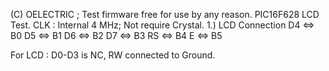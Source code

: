 (C) OELECTRIC ; 
Test firmware free for use by any reason.
PIC16F628 LCD Test.
CLK : Internal 4 MHz; Not require Crystal.
1.) LCD Connection
	D4 		<=>		B0
	D5 		<=>		B1
	D6 		<=>		B2
	D7 		<=>		B3
	RS 		<=>		B4
	E 		<=>		B5
	
For LCD : D0-D3 is NC, RW connected to Ground.

